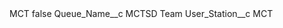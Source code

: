 <?xml version="1.0" encoding="UTF-8"?>
<CustomMetadata xmlns="http://soap.sforce.com/2006/04/metadata" xmlns:xsi="http://www.w3.org/2001/XMLSchema-instance" xmlns:xsd="http://www.w3.org/2001/XMLSchema">
    <label>MCT</label>
    <protected>false</protected>
    <values>
        <field>Queue_Name__c</field>
        <value xsi:type="xsd:string">MCTSD Team</value>
    </values>
    <values>
        <field>User_Station__c</field>
        <value xsi:type="xsd:string">MCT</value>
    </values>
</CustomMetadata>
